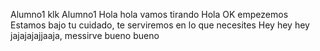 Alumno1
klk 
Alumno1 
Hola
hola vamos tirando
Hola
OK empezemos
Estamos bajo tu cuidado, te serviremos en lo que necesites 
Hey hey hey
jajajajajjaaja, messirve 
bueno bueno